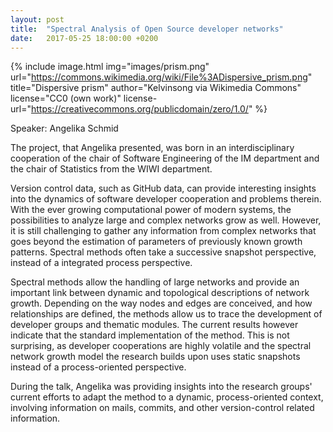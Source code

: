 ```yaml
---
layout: post
title:  "Spectral Analysis of Open Source developer networks"
date:   2017-05-25 18:00:00 +0200
---
```



{% include image.html
   img="images/prism.png"
   url="https://commons.wikimedia.org/wiki/File%3ADispersive_prism.png"
   title="Dispersive prism"
   author="Kelvinsong via Wikimedia Commons"
   license="CC0 (own work)"
   license-url="https://creativecommons.org/publicdomain/zero/1.0/"
%}

Speaker: Angelika Schmid

The project, that Angelika presented, was born in an interdisciplinary
cooperation of the chair of Software Engineering of the IM department and the chair of Statistics from the WIWI department.

Version control data, such as GitHub data, can provide interesting
insights into the dynamics of software developer cooperation and
problems therein. With the ever growing computational power of modern
systems, the possibilities to analyze large and complex networks grow
as well. However, it is still challenging to gather any information from complex networks that goes beyond the estimation of parameters of previously known growth patterns. Spectral methods often take a successive snapshot perspective, instead of a integrated process perspective.

Spectral methods allow the handling of large networks and provide an important link between dynamic and topological descriptions of network growth. Depending on the way nodes and edges are conceived, and how relationships are defined, the methods allow us to trace the development of developer groups and thematic modules. The current results however indicate that the standard implementation of the method. This is not surprising, as developer cooperations are highly volatile and the spectral network growth model the research builds upon uses static snapshots instead of a process-oriented perspective.

During the talk, Angelika was providing insights into the research groups' current efforts to adapt the method to a dynamic, process-oriented context, involving information on mails, commits, and other version-control related information.
